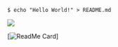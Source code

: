 
```shell
$ echo "Hello World!" > README.md
```

<a href="https://github.com/anuraghazra/github-readme-stats">
  <img align="center" src="https://github-readme-stats.vercel.app/api/top-langs/?username=VMT-Batman&layout=compact&theme=radical" />
</a>

[![ReadMe Card](https://github-readme-stats.vercel.app/api/pin/?username=VMT-Batman&repo=PythonBotTemplate&theme=radical)]

<br> <br>
